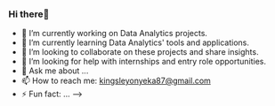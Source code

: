 ### Hi there👋

- 🔭 I’m currently working on Data Analytics projects.
- 🌱 I’m currently learning Data Analytics' tools and applications.
- 👯 I’m looking to collaborate on these projects and share insights.
- 🤔 I’m looking for help with internships and entry role opportunities.
- 💬 Ask me about ...
- 📫 How to reach me: kingsleyonyeka87@gmail.com
- ⚡ Fun fact: ...
-->
